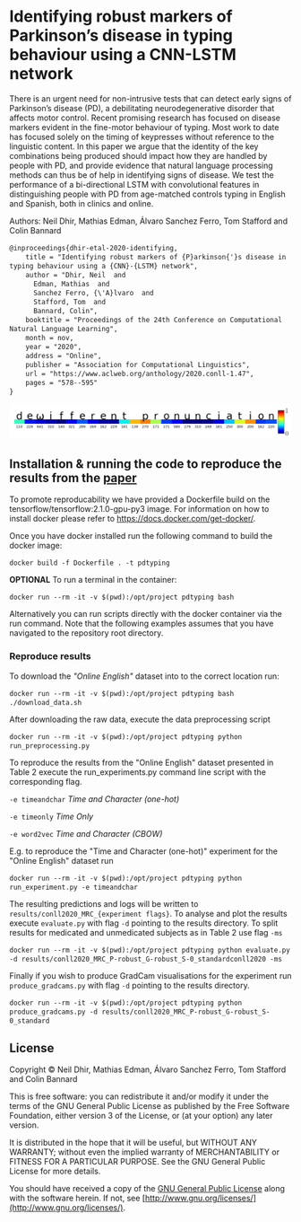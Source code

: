 # Identifying robust markers of Parkinson’s disease in typing behaviour using a CNN-LSTM network

There is an urgent need for non-intrusive tests that can detect early signs of Parkinson’s disease (PD), a debilitating neurodegenerative disorder that affects motor control. Recent promising research has focused on disease markers evident in the fine-motor behaviour of typing. Most work to date has focused solely on the timing of keypresses without reference to the linguistic content. In this paper we argue that the identity of the key combinations being produced should impact how they are handled by people with PD, and provide evidence that natural language processing methods can thus be of help in identifying signs of disease. We test the performance of a bi-directional LSTM with convolutional features in distinguishing people with PD from age-matched controls typing in English and Spanish, both in clinics and online.

Authors: Neil Dhir, Mathias Edman, Álvaro Sanchez Ferro, Tom Stafford and Colin Bannard

```
@inproceedings{dhir-etal-2020-identifying,
    title = "Identifying robust markers of {P}arkinson{'}s disease in typing behaviour using a {CNN}-{LSTM} network",
    author = "Dhir, Neil  and
      Edman, Mathias  and
      Sanchez Ferro, {\'A}lvaro  and
      Stafford, Tom  and
      Bannard, Colin",
    booktitle = "Proceedings of the 24th Conference on Computational Natural Language Learning",
    month = nov,
    year = "2020",
    address = "Online",
    publisher = "Association for Computational Linguistics",
    url = "https://www.aclweb.org/anthology/2020.conll-1.47",
    pages = "578--595"
}

```

![Grad-CAM example from paper.](gradcam.png)

## Installation & running the code to reproduce the results from the [paper](https://www.aclweb.org/anthology/2020.conll-1.47.pdf)

To promote reproducability we have provided a Dockerfile build on the tensorflow/tensorflow:2.1.0-gpu-py3 image.
For information on how to install docker please refer to <https://docs.docker.com/get-docker/>.

Once you have docker installed run the following command to build the docker image:

```
docker build -f Dockerfile . -t pdtyping
```

**OPTIONAL** To run a terminal in the container:

```
docker run --rm -it -v $(pwd):/opt/project pdtyping bash
```

Alternatively you can run scripts directly with the docker container via the run command.
Note that the following examples assumes that you have navigated to the repository root directory.

### Reproduce results

To download the *"Online English"* dataset into to the correct location run:

```
docker run --rm -it -v $(pwd):/opt/project pdtyping bash ./download_data.sh
```

After downloading the raw data, execute the data preprocessing script

```
docker run --rm -it -v $(pwd):/opt/project pdtyping python run_preprocessing.py
```

To reproduce the results from the "Online English" dataset presented in Table 2 execute the run_experiments.py
command line script with the corresponding flag.

`
-e timeandchar
` *Time and Character (one-hot)*

`
-e timeonly
` *Time Only*

`
-e word2vec
` *Time and Character (CBOW)*

E.g. to reproduce the "Time and Character (one-hot)" experiment for the "Online English" dataset run

```
docker run --rm -it -v $(pwd):/opt/project pdtyping python run_experiment.py -e timeandchar
```

The resulting predictions and logs will be written to `results/conll2020_MRC_{experiment flags}`.
To analyse and plot the results execute `evaluate.py` with flag `-d` pointing to the results directory. To split results for medicated and unmedicated subjects as in Table 2 use flag `-ms`


```
docker run --rm -it -v $(pwd):/opt/project pdtyping python evaluate.py -d results/conll2020_MRC_P-robust_G-robust_S-0_standardconll2020 -ms
```


Finally if you wish to produce GradCam visualisations for the experiment
run `produce_gradcams.py` with flag `-d` pointing to the results directory.


```
docker run --rm -it -v $(pwd):/opt/project pdtyping python produce_gradcams.py -d results/conll2020_MRC_P-robust_G-robust_S-0_standard
```

## License

Copyright © Neil Dhir, Mathias Edman, Álvaro Sanchez Ferro, Tom Stafford and Colin Bannard

This is free software: you can redistribute it and/or modify
it under the terms of the GNU General Public License as published by
the Free Software Foundation, either version 3 of the License, or
(at your option) any later version.

It is distributed in the hope that it will be useful,
but WITHOUT ANY WARRANTY; without even the implied warranty of
MERCHANTABILITY or FITNESS FOR A PARTICULAR PURPOSE.  See the
GNU General Public License for more details.

You should have received a copy of the [GNU General Public License](gpl-3.0.txt) along with the software herein.  If not, see [http://www.gnu.org/licenses/](http://www.gnu.org/licenses/).
